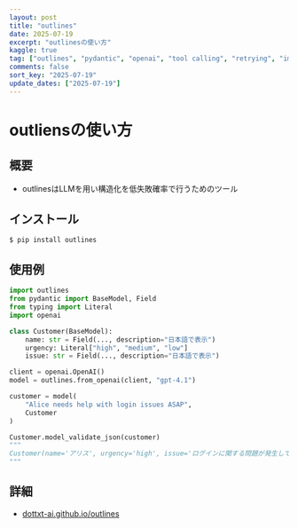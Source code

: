 ```yaml
---
layout: post
title: "outlines"
date: 2025-07-19
excerpt: "outlinesの使い方"
kaggle: true
tag: ["outlines", "pydantic", "openai", "tool calling", "retrying", "image analysis"]
comments: false
sort_key: "2025-07-19"
update_dates: ["2025-07-19"]
---
```


# outliensの使い方

## 概要
 - outlinesはLLMを用い構造化を低失敗確率で行うためのツール

## インストール

```console
$ pip install outlines
```

## 使用例

```python
import outlines
from pydantic import BaseModel, Field
from typing import Literal
import openai

class Customer(BaseModel):
    name: str = Field(..., description="日本語で表示")
    urgency: Literal["high", "medium", "low"]
    issue: str = Field(..., description="日本語で表示")

client = openai.OpenAI()
model = outlines.from_openai(client, "gpt-4.1")

customer = model(
    "Alice needs help with login issues ASAP",
    Customer
)

Customer.model_validate_json(customer)
"""
Customer(name='アリス', urgency='high', issue='ログインに関する問題が発生しており、至急対応が必要です。')
"""
```

## 詳細
 - [dottxt-ai.github.io/outlines](https://dottxt-ai.github.io/outlines/latest/)

